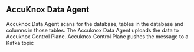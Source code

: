 ## AccuKnox Data Agent
Accuknox Data Agent scans for the database, tables in the database and columns in those tables.
The Accuknox Data Agent uploads the data to Accuknox Control Plane. Accuknox Control Plane pushes the message to a Kafka topic
